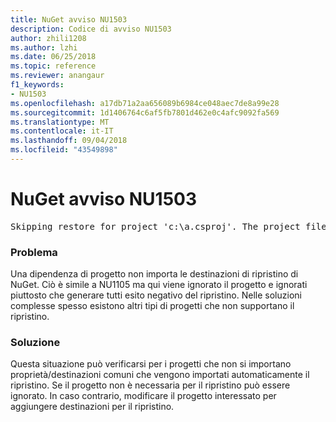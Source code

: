 ```yaml
---
title: NuGet avviso NU1503
description: Codice di avviso NU1503
author: zhili1208
ms.author: lzhi
ms.date: 06/25/2018
ms.topic: reference
ms.reviewer: anangaur
f1_keywords:
- NU1503
ms.openlocfilehash: a17db71a2aa656089b6984ce048aec7de8a99e28
ms.sourcegitcommit: 1d1406764c6af5fb7801d462e0c4afc9092fa569
ms.translationtype: MT
ms.contentlocale: it-IT
ms.lasthandoff: 09/04/2018
ms.locfileid: "43549898"
---
```

# <a name="nuget-warning-nu1503"></a>NuGet avviso NU1503

<pre>Skipping restore for project 'c:\a.csproj'. The project file may be invalid or missing targets required for restore.</pre>

### <a name="issue"></a>Problema
Una dipendenza di progetto non importa le destinazioni di ripristino di NuGet. Ciò è simile a NU1105 ma qui viene ignorato il progetto e ignorati piuttosto che generare tutti esito negativo del ripristino. Nelle soluzioni complesse spesso esistono altri tipi di progetti che non supportano il ripristino.

### <a name="solution"></a>Soluzione
Questa situazione può verificarsi per i progetti che non si importano proprietà/destinazioni comuni che vengono importati automaticamente il ripristino. Se il progetto non è necessaria per il ripristino può essere ignorato. In caso contrario, modificare il progetto interessato per aggiungere destinazioni per il ripristino.